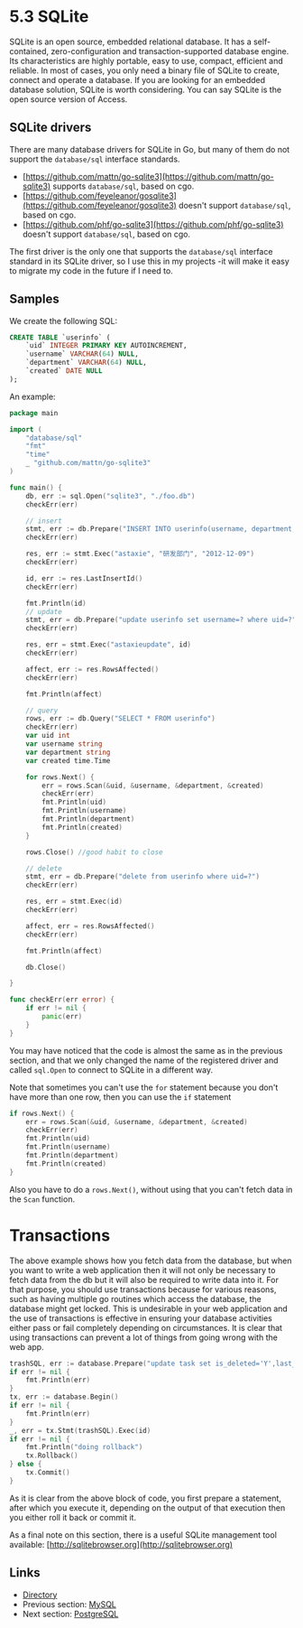 # 5.3 SQLite

SQLite is an open source, embedded relational database. It has a self-contained, zero-configuration and transaction-supported database engine. Its characteristics are highly portable, easy to use, compact, efficient and reliable. In most of cases, you only need a binary file of SQLite to create, connect and operate a database. If you are looking for an embedded database solution, SQLite is worth considering. You can say SQLite is the open source version of Access.

## SQLite drivers

There are many database drivers for SQLite in Go, but many of them do not support the `database/sql` interface standards.

- [https://github.com/mattn/go-sqlite3](https://github.com/mattn/go-sqlite3) supports `database/sql`, based on cgo.
- [https://github.com/feyeleanor/gosqlite3](https://github.com/feyeleanor/gosqlite3) doesn't support `database/sql`, based on cgo.
- [https://github.com/phf/go-sqlite3](https://github.com/phf/go-sqlite3) doesn't support `database/sql`, based on cgo.

The first driver is the only one that supports the `database/sql` interface standard in its SQLite driver, so I use this in my projects -it will make it easy to migrate my code in the future if I need to.

## Samples

We create the following SQL:
```sql
CREATE TABLE `userinfo` (
    `uid` INTEGER PRIMARY KEY AUTOINCREMENT,
    `username` VARCHAR(64) NULL,
    `department` VARCHAR(64) NULL,
    `created` DATE NULL
);
```
An example:
```Go
package main

import (
    "database/sql"
    "fmt"
    "time"
    _ "github.com/mattn/go-sqlite3"
)

func main() {
    db, err := sql.Open("sqlite3", "./foo.db")
    checkErr(err)

    // insert
    stmt, err := db.Prepare("INSERT INTO userinfo(username, department, created) values(?,?,?)")
    checkErr(err)

    res, err := stmt.Exec("astaxie", "研发部门", "2012-12-09")
    checkErr(err)

    id, err := res.LastInsertId()
    checkErr(err)

    fmt.Println(id)
    // update
    stmt, err = db.Prepare("update userinfo set username=? where uid=?")
    checkErr(err)

    res, err = stmt.Exec("astaxieupdate", id)
    checkErr(err)

    affect, err := res.RowsAffected()
    checkErr(err)

    fmt.Println(affect)

    // query
    rows, err := db.Query("SELECT * FROM userinfo")
    checkErr(err)
    var uid int
    var username string
    var department string
    var created time.Time

    for rows.Next() {
        err = rows.Scan(&uid, &username, &department, &created)
        checkErr(err)
        fmt.Println(uid)
        fmt.Println(username)
        fmt.Println(department)
        fmt.Println(created)
    }

    rows.Close() //good habit to close

    // delete
    stmt, err = db.Prepare("delete from userinfo where uid=?")
    checkErr(err)

    res, err = stmt.Exec(id)
    checkErr(err)

    affect, err = res.RowsAffected()
    checkErr(err)

    fmt.Println(affect)

    db.Close()

}

func checkErr(err error) {
    if err != nil {
        panic(err)
    }
}
```
You may have noticed that the code is almost the same as in the previous section, and that we only changed the name of the registered driver and called `sql.Open` to connect to SQLite in a different way.

Note that sometimes you can't use the `for` statement because you don't have more than one row, then you can use the `if` statement
```Go
if rows.Next() {
    err = rows.Scan(&uid, &username, &department, &created)
    checkErr(err)
    fmt.Println(uid)
    fmt.Println(username)
    fmt.Println(department)
    fmt.Println(created)
}
```
Also you have to do a `rows.Next()`, without using that you can't fetch data in the `Scan` function.

Transactions
===============

The above example shows how you fetch data from the database, but when you want to write a web application then it will not only be necessary to fetch data from the db but it will also be required to write data into it. For that purpose, you should use transactions because for various reasons, such as having multiple go routines which access the database, the database might get locked. This is undesirable in your web application and the use of transactions is effective in ensuring your database activities either pass or fail completely depending on circumstances. It is clear that using transactions can prevent a lot of things from going wrong with the web app.
```Go
trashSQL, err := database.Prepare("update task set is_deleted='Y',last_modified_at=datetime() where id=?")
if err != nil {
    fmt.Println(err)
}
tx, err := database.Begin()
if err != nil {
    fmt.Println(err)
}
_, err = tx.Stmt(trashSQL).Exec(id)
if err != nil {
    fmt.Println("doing rollback")
    tx.Rollback()
} else {
    tx.Commit()
}
```
As it is clear from the above block of code, you first prepare a statement, after which you execute it, depending on the output of that execution then you either roll it back or commit it.


As a final note on this section, there is a useful SQLite management tool available: [http://sqlitebrowser.org](http://sqlitebrowser.org)

## Links

- [Directory](preface.md)
- Previous section: [MySQL](05.2.md)
- Next section: [PostgreSQL](05.4.md)
